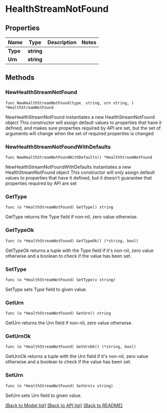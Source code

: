 # HealthStreamNotFound

## Properties

Name | Type | Description | Notes
------------ | ------------- | ------------- | -------------
**Type** | **string** |  | 
**Urn** | **string** |  | 

## Methods

### NewHealthStreamNotFound

`func NewHealthStreamNotFound(type_ string, urn string, ) *HealthStreamNotFound`

NewHealthStreamNotFound instantiates a new HealthStreamNotFound object
This constructor will assign default values to properties that have it defined,
and makes sure properties required by API are set, but the set of arguments
will change when the set of required properties is changed

### NewHealthStreamNotFoundWithDefaults

`func NewHealthStreamNotFoundWithDefaults() *HealthStreamNotFound`

NewHealthStreamNotFoundWithDefaults instantiates a new HealthStreamNotFound object
This constructor will only assign default values to properties that have it defined,
but it doesn't guarantee that properties required by API are set

### GetType

`func (o *HealthStreamNotFound) GetType() string`

GetType returns the Type field if non-nil, zero value otherwise.

### GetTypeOk

`func (o *HealthStreamNotFound) GetTypeOk() (*string, bool)`

GetTypeOk returns a tuple with the Type field if it's non-nil, zero value otherwise
and a boolean to check if the value has been set.

### SetType

`func (o *HealthStreamNotFound) SetType(v string)`

SetType sets Type field to given value.


### GetUrn

`func (o *HealthStreamNotFound) GetUrn() string`

GetUrn returns the Urn field if non-nil, zero value otherwise.

### GetUrnOk

`func (o *HealthStreamNotFound) GetUrnOk() (*string, bool)`

GetUrnOk returns a tuple with the Urn field if it's non-nil, zero value otherwise
and a boolean to check if the value has been set.

### SetUrn

`func (o *HealthStreamNotFound) SetUrn(v string)`

SetUrn sets Urn field to given value.



[[Back to Model list]](../README.md#documentation-for-models) [[Back to API list]](../README.md#documentation-for-api-endpoints) [[Back to README]](../README.md)


